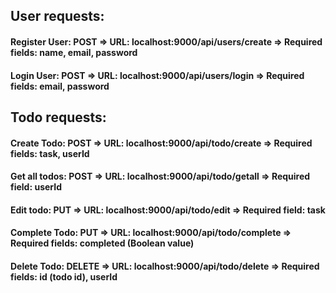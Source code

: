 ## User requests:
#### Register User: POST => URL: localhost:9000/api/users/create => Required fields: name, email, password
#### Login User:    POST => URL: localhost:9000/api/users/login => Required fields: email, password

## Todo requests:
#### Create Todo:   POST => URL: localhost:9000/api/todo/create => Required fields: task, userId
#### Get all todos: POST => URL: localhost:9000/api/todo/getall => Required field: userId
#### Edit todo:     PUT => URL: localhost:9000/api/todo/edit => Required field: task
#### Complete Todo: PUT => URL: localhost:9000/api/todo/complete => Required fields: completed (Boolean value)
#### Delete Todo:   DELETE => URL: localhost:9000/api/todo/delete => Required fields: id (todo id), userId
